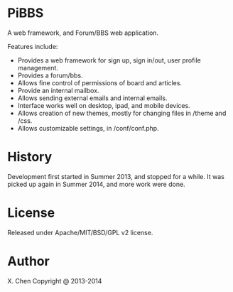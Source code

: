 PiBBS
=====

A web framework, and Forum/BBS web application.

Features include:

 - Provides a web framework for sign up, sign in/out, user profile management.
 - Provides a forum/bbs.
 - Allows fine control of permissions of board and articles.
 - Provide an internal mailbox. 
 - Allows sending external emails and internal emails.
 - Interface works well on desktop, ipad, and mobile devices.
 - Allows creation of new themes, mostly for changing files in /theme and /css.
 - Allows customizable settings, in /conf/conf.php. 
 
History
======

Development first started in Summer 2013, and stopped for a while. 
It was picked up again in Summer 2014, and more work were done.

License
=======
Released under Apache/MIT/BSD/GPL v2 license.

Author
======
X. Chen Copyright @ 2013-2014
